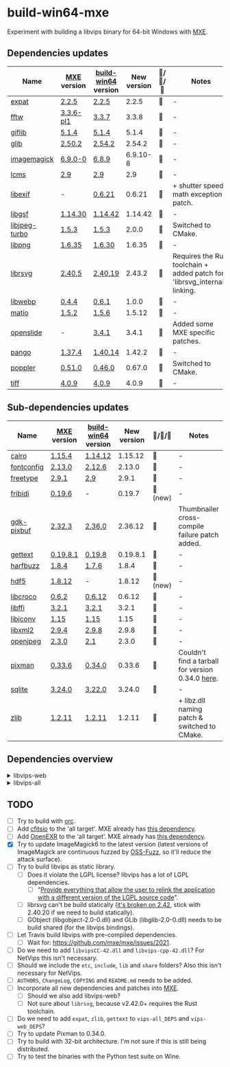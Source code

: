 # build-win64-mxe

Experiment with building a libvips binary for 64-bit Windows with [MXE](https://github.com/mxe/mxe).

## Dependencies updates
| Name | [MXE](https://github.com/mxe/mxe) version | [build-win64](https://github.com/jcupitt/build-win64) version | New version | &#x1F53A;/&#x1F537;/&#x1F53B; | Notes
| --- | --- | --- | --- | --- | --- |
| [expat](https://github.com/libexpat/libexpat) | [2.2.5](https://github.com/mxe/mxe/blob/5d4c388be33414e7a802c4959d3d22f759840587/src/expat.mk#L7) | [2.2.5](https://github.com/jcupitt/build-win64/blob/c5d82ef4d6caf9f58956ba9d666d42805454d67e/8.6/vips.modules#L261) | 2.2.5 | &#x1F537; | -
| [fftw](https://github.com/FFTW/fftw3) | [3.3.6-pl1](https://github.com/mxe/mxe/blob/5d4c388be33414e7a802c4959d3d22f759840587/src/fftw.mk#L6) | [3.3.7](https://github.com/jcupitt/build-win64/blob/c5d82ef4d6caf9f58956ba9d666d42805454d67e/8.6/vips.modules#L481) | 3.3.8 | &#x1F53A; | -
| [giflib](https://sourceforge.net/projects/giflib/) | [5.1.4](https://github.com/mxe/mxe/blob/5d4c388be33414e7a802c4959d3d22f759840587/src/giflib.mk#L6) | [5.1.4](https://github.com/jcupitt/build-win64/blob/c5d82ef4d6caf9f58956ba9d666d42805454d67e/8.6/vips.modules#L387) | 5.1.4 | &#x1F537; | -
| [glib](https://github.com/GNOME/glib) | [2.50.2](https://github.com/mxe/mxe/blob/5d4c388be33414e7a802c4959d3d22f759840587/src/glib.mk#L7) | [2.54.2](https://github.com/jcupitt/build-win64/blob/c5d82ef4d6caf9f58956ba9d666d42805454d67e/8.6/vips.modules#L760) | 2.54.2 | &#x1F537; | -
| [imagemagick](https://github.com/ImageMagick/ImageMagick6) | [6.9.0-0](https://github.com/mxe/mxe/blob/5d4c388be33414e7a802c4959d3d22f759840587/src/imagemagick.mk#L7) | [6.8.9](https://github.com/jcupitt/build-win64/blob/c5d82ef4d6caf9f58956ba9d666d42805454d67e/8.6/vips.modules#L663) | 6.9.10-8 | &#x1F53A; | -
| [lcms](https://github.com/mm2/Little-CMS) | [2.9](https://github.com/mxe/mxe/blob/5d4c388be33414e7a802c4959d3d22f759840587/src/lcms.mk#L6) | [2.9](https://github.com/jcupitt/build-win64/blob/c5d82ef4d6caf9f58956ba9d666d42805454d67e/8.6/vips.modules#L494) | 2.9 | &#x1F537; | -
| [libexif](https://github.com/libexif/libexif) | - | [0.6.21](https://github.com/jcupitt/build-win64/blob/c5d82ef4d6caf9f58956ba9d666d42805454d67e/8.6/vips.modules#L601) | 0.6.21 | &#x1F537; | + shutter speed math exception patch.
| [libgsf](https://github.com/GNOME/libgsf) | [1.14.30](https://github.com/mxe/mxe/blob/5d4c388be33414e7a802c4959d3d22f759840587/src/libgsf.mk#L6) | [1.14.42](https://github.com/jcupitt/build-win64/blob/c5d82ef4d6caf9f58956ba9d666d42805454d67e/8.6/vips.modules#L865) | 1.14.42 | &#x1F537; | -
| [libjpeg-turbo](https://github.com/libjpeg-turbo/libjpeg-turbo) | [1.5.3](https://github.com/mxe/mxe/blob/510e097797568d45483c290bf9ec7daec2bc7367/src/libjpeg-turbo.mk#L6) | [1.5.3](https://github.com/jcupitt/build-win64/blob/c5d82ef4d6caf9f58956ba9d666d42805454d67e/8.6/vips.modules#L580) | 2.0.0 | &#x1F53A; | Switched to CMake.
| [libpng](https://github.com/glennrp/libpng) | [1.6.35](https://github.com/mxe/mxe/blob/510e097797568d45483c290bf9ec7daec2bc7367/src/libpng.mk#L6) | [1.6.30](https://github.com/jcupitt/build-win64/blob/c5d82ef4d6caf9f58956ba9d666d42805454d67e/8.6/vips.modules#L368) | 1.6.35 | &#x1F53A; | -
| [librsvg](https://github.com/GNOME/librsvg) | [2.40.5](https://github.com/mxe/mxe/blob/5d4c388be33414e7a802c4959d3d22f759840587/src/librsvg.mk#L6) | [2.40.19](https://github.com/jcupitt/build-win64/blob/c5d82ef4d6caf9f58956ba9d666d42805454d67e/8.6/vips.modules#L420) | 2.43.2 | &#x1F53A; | Requires the Rust toolchain + added patch for 'librsvg_internals' linking.
| [libwebp](https://github.com/webmproject/libwebp) | [0.4.4](https://github.com/mxe/mxe/blob/5d4c388be33414e7a802c4959d3d22f759840587/src/libwebp.mk#L6) | [0.6.1](https://github.com/jcupitt/build-win64/blob/c5d82ef4d6caf9f58956ba9d666d42805454d67e/8.6/vips.modules#L720) | 1.0.0 | &#x1F53A; | -
| [matio](https://github.com/tbeu/matio) | [1.5.2](https://github.com/mxe/mxe/blob/5d4c388be33414e7a802c4959d3d22f759840587/src/matio.mk#L6) | [1.5.6](https://github.com/jcupitt/build-win64/blob/c5d82ef4d6caf9f58956ba9d666d42805454d67e/8.6/vips.modules#L940) | 1.5.12 | &#x1F53A; | -
| [openslide](https://github.com/openslide/openslide) | - | [3.4.1](https://github.com/jcupitt/build-win64/blob/c5d82ef4d6caf9f58956ba9d666d42805454d67e/8.6/vips.modules#L552) | 3.4.1 | &#x1F537; | Added some MXE specific patches.
| [pango](https://www.pango.org/) | [1.37.4](https://github.com/mxe/mxe/blob/510e097797568d45483c290bf9ec7daec2bc7367/src/pango.mk#L7) | [1.40.14](https://github.com/jcupitt/build-win64/blob/c5d82ef4d6caf9f58956ba9d666d42805454d67e/8.6/vips.modules#L821) | 1.42.2 | &#x1F53A; | -
| [poppler](https://poppler.freedesktop.org/) | [0.51.0](https://github.com/mxe/mxe/blob/5d4c388be33414e7a802c4959d3d22f759840587/src/poppler.mk#L6) | [0.46.0](https://github.com/jcupitt/build-win64/blob/c5d82ef4d6caf9f58956ba9d666d42805454d67e/8.6/vips.modules#L462) | 0.67.0 | &#x1F53A; | Switched to CMake.
| [tiff](http://www.simplesystems.org/libtiff/) | [4.0.9](https://github.com/mxe/mxe/blob/510e097797568d45483c290bf9ec7daec2bc7367/src/tiff.mk#L7) | [4.0.9](https://github.com/jcupitt/build-win64/blob/c5d82ef4d6caf9f58956ba9d666d42805454d67e/8.6/vips.modules#L627) | 4.0.9 | &#x1F537; | -

## Sub-dependencies updates
| Name | [MXE](https://github.com/mxe/mxe) version | [build-win64](https://github.com/jcupitt/build-win64) version | New version | &#x1F53A;/&#x1F537;/&#x1F53B; | Notes
| --- | --- | --- | --- | --- | --- |
| [cairo](https://cairographics.org/) | [1.15.4](https://github.com/mxe/mxe/blob/5d4c388be33414e7a802c4959d3d22f759840587/src/cairo.mk#L6) | [1.14.12](https://github.com/jcupitt/build-win64/blob/c5d82ef4d6caf9f58956ba9d666d42805454d67e/8.6/vips.modules#L799) | 1.15.12 | &#x1F53A; | -
| [fontconfig](https://www.fontconfig.org/) | [2.13.0](https://github.com/mxe/mxe/blob/510e097797568d45483c290bf9ec7daec2bc7367/src/fontconfig.mk#L6) | [2.12.6](https://github.com/jcupitt/build-win64/blob/c5d82ef4d6caf9f58956ba9d666d42805454d67e/8.6/vips.modules#L329) | 2.13.0 | &#x1F53A; | -
| [freetype](https://www.freetype.org/) | [2.9.1](https://github.com/mxe/mxe/blob/510e097797568d45483c290bf9ec7daec2bc7367/src/freetype.mk#L6) | [2.9](https://github.com/jcupitt/build-win64/blob/c5d82ef4d6caf9f58956ba9d666d42805454d67e/8.6/vips.modules#L276) | 2.9.1 | &#x1F53A; | -
| [fribidi](https://github.com/fribidi/fribidi) | [0.19.6](https://github.com/mxe/mxe/blob/5d4c388be33414e7a802c4959d3d22f759840587/src/fribidi.mk#L7) | - | 0.19.7 | &#x1F53A; (new) | -
| [gdk-pixbuf](https://github.com/GNOME/gdk-pixbuf) | [2.32.3](https://github.com/mxe/mxe/blob/5d4c388be33414e7a802c4959d3d22f759840587/src/gdk-pixbuf.mk#L7) | [2.36.0](https://github.com/jcupitt/build-win64/blob/c5d82ef4d6caf9f58956ba9d666d42805454d67e/8.6/vips.modules#L847) | 2.36.12 | &#x1F53A; | Thumbnailer cross-compile failure patch added.
| [gettext](https://www.gnu.org/software/gettext/) | [0.19.8.1](https://github.com/mxe/mxe/blob/510e097797568d45483c290bf9ec7daec2bc7367/src/gettext.mk#L6) | [0.19.8](https://github.com/jcupitt/build-win64/blob/c5d82ef4d6caf9f58956ba9d666d42805454d67e/8.6/vips.modules#L248) | 0.19.8.1 | &#x1F53A; | -
| [harfbuzz](https://github.com/harfbuzz/harfbuzz) | [1.8.4](https://github.com/mxe/mxe/blob/510e097797568d45483c290bf9ec7daec2bc7367/src/harfbuzz.mk#L7) | [1.7.6](https://github.com/jcupitt/build-win64/blob/c5d82ef4d6caf9f58956ba9d666d42805454d67e/8.6/vips.modules#L295) | 1.8.4 | &#x1F53A; | -
| [hdf5](https://www.hdfgroup.org/solutions/hdf5/) | [1.8.12](https://github.com/mxe/mxe/blob/5d4c388be33414e7a802c4959d3d22f759840587/src/hdf5.mk#L7) | - | 1.8.12 | &#x1F53A; (new) | -
| [libcroco](https://github.com/GNOME/libcroco) | [0.6.2](https://github.com/mxe/mxe/blob/5d4c388be33414e7a802c4959d3d22f759840587/src/libcroco.mk#L7) | [0.6.12](https://github.com/jcupitt/build-win64/blob/c5d82ef4d6caf9f58956ba9d666d42805454d67e/8.6/vips.modules#L400) | 0.6.12 | &#x1F537; | -
| [libffi](https://sourceware.org/libffi/) | [3.2.1](https://github.com/mxe/mxe/blob/5d4c388be33414e7a802c4959d3d22f759840587/src/libffi.mk#L6) | [3.2.1](https://github.com/jcupitt/build-win64/blob/c5d82ef4d6caf9f58956ba9d666d42805454d67e/8.6/vips.modules#L736) | 3.2.1 | &#x1F537; | -
| [libiconv](https://www.gnu.org/software/libiconv/) | [1.15](https://github.com/mxe/mxe/blob/5d4c388be33414e7a802c4959d3d22f759840587/src/libiconv.mk#L6) | [1.15](https://github.com/jcupitt/build-win64/blob/c5d82ef4d6caf9f58956ba9d666d42805454d67e/8.6/vips.modules#L237) | 1.15 | &#x1F537; | -
| [libxml2](https://github.com/GNOME/libxml2) | [2.9.4](https://github.com/mxe/mxe/blob/5d4c388be33414e7a802c4959d3d22f759840587/src/libxml2.mk#L6) | [2.9.8](https://github.com/jcupitt/build-win64/blob/c5d82ef4d6caf9f58956ba9d666d42805454d67e/8.6/vips.modules#L350) | 2.9.8 | &#x1F537; | -
| [openjpeg](http://www.openjpeg.org/) | [2.3.0](https://github.com/mxe/mxe/blob/510e097797568d45483c290bf9ec7daec2bc7367/src/openjpeg.mk#L8) | [2.1](https://github.com/jcupitt/build-win64/blob/c5d82ef4d6caf9f58956ba9d666d42805454d67e/8.6/vips.modules#L520) | 2.3.0 | &#x1F53A; | -
| [pixman](http://www.pixman.org/) | [0.33.6](https://github.com/mxe/mxe/blob/5d4c388be33414e7a802c4959d3d22f759840587/src/pixman.mk#L6) | [0.34.0](https://github.com/jcupitt/build-win64/blob/c5d82ef4d6caf9f58956ba9d666d42805454d67e/8.6/vips.modules#L776) | 0.33.6 | &#x1F53B; | Couldn't find a tarball for version 0.34.0 [here](https://cairographics.org/snapshots/).
| [sqlite](https://www.sqlite.org/) | [3.24.0](https://github.com/mxe/mxe/blob/d6abd58b848ea228f10a994f7d5847d0c3fe83b6/src/sqlite.mk#L7) | [3.22.0](https://github.com/jcupitt/build-win64/blob/c5d82ef4d6caf9f58956ba9d666d42805454d67e/8.6/vips.modules#L538) | 3.24.0 | &#x1F53A; | -
| [zlib](https://zlib.net/) | [1.2.11](https://github.com/mxe/mxe/blob/5d4c388be33414e7a802c4959d3d22f759840587/src/zlib.mk#L6) | [1.2.11](https://github.com/jcupitt/build-win64/blob/c5d82ef4d6caf9f58956ba9d666d42805454d67e/8.6/vips.modules#L225) | 1.2.11 | &#x1F537; | + libz.dll naming patch & switched to CMake.

## Dependencies overview
<details>
 <summary>libvips-web</summary>

```
libvips-42.dll
└───libcairo-2.dll
│   └───libgcc_s_seh-1.dll
│   └───libfontconfig-1.dll
│   │   └───libgcc_s_seh-1.dll
│   │   └───libexpat-1.dll
│   │   └───libfreetype-6.dll
│   │   └───libpng16-16.dll
│   │   └───libz1.dll
│   └───libfreetype-6.dll
│   │   └───libharfbuzz-0.dll  
│   │   └───libpng16-16.dll
│   │   └───libz1.dll
│   └───libpixman-1-0.dll
│   │   └───libgcc_s_seh-1.dll
│   └───libpng16-16.dll
│   │   └───libz1.dll
│   └───libz1.dll
└───libexif-12.dll
│   └───libintl-8.dll
│       └───libiconv-2.dll
└───libexpat-1.dll
└───libfftw3-3.dll
└───libgif-7.dll
└───libglib-2.0-0.dll
│   └───libintl-8.dll
│       └───libiconv-2.dll
└───libgmodule-2.0-0.dll
│   └───libglib-2.0-0.dll
│       └───libintl-8.dll
└───libgobject-2.0-0.dll
│   └───libglib-2.0-0.dll
│   │   └───libintl-8.dll
│   └───libffi-6.dll
└───libgsf-1-114.dll
│   └───libgio-2.0-0.dll
│   │   └───libglib-2.0-0.dll
│   │   └───libgmodule-2.0-0.dll
│   │   └───libgobject-2.0-0.dll
│   │   └───libz1.dll
│   └───libglib-2.0-0.dll
│   │   └───libintl-8.dll
│   └───libgobject-2.0-0.dll
│   │   └───libglib-2.0-0.dll
│   │   └───libffi-6.dll
│   └───libintl-8.dll
│   │   └───libiconv-2.dll
│   └───libxml2-2.dll
│   │   └───libz1.dll
│   │   └───libiconv-2.dll
│   └───libz1.dll
└───libintl-8.dll
│   └───libiconv-2.dll
└───libjpeg-62.dll
└───liblcms2-2.dll
└───libpango-1.0-0.dll
│   └───libfribidi-0.dll
│   │   └───libglib-2.0-0.dll
│   └───libglib-2.0-0.dll
│   │   └───libintl-8.dll
│   └───libgobject-2.0-0.dll
│       └───libglib-2.0-0.dll
│       └───libffi-6.dll
└───libpangoft2-1.0-0.dll
│   └───libpango-1.0-0.dll
│   │   └───libfribidi-0.dll
│   │   └───libglib-2.0-0.dll
│   │   └───libgobject-2.0-0.dll
│   └───libfontconfig-1.dll
│   │   └───libgcc_s_seh-1.dll
│   │   └───libexpat-1.dll
│   │   └───libfreetype-6.dll
│   │   └───libpng16-16.dll
│   │   └───libz1.dll
│   └───libfreetype-6.dll
│   │   └───libharfbuzz-0.dll  
│   │   └───libpng16-16.dll
│   │   └───libz1.dll
│   └───libglib-2.0-0.dll
│   │   └───libintl-8.dll
│   └───libgobject-2.0-0.dll
│   │   └───libglib-2.0-0.dll
│   │   └───libffi-6.dll
│   └───libharfbuzz-0.dll 
│       └───libgcc_s_seh-1.dll
│       └───libfreetype-6.dll
│       └───libglib-2.0-0.dll
└───libpng16-16.dll
│   └───libz1.dll
└───librsvg-2-2.dll
│   └───libcairo-2.dll
│   │   └───libgcc_s_seh-1.dll
│   │   └───libfontconfig-1.dll
│   │   └───libfreetype-6.dll
│   │   └───libpixman-1-0.dll
│   │   └───libpng16-16.dll
│   │   └───libz1.dll
│   └───libcroco-0.6-3.dll
│   │   └───libglib-2.0-0.dll
│   │   └───libxml2-2.dll
│   └───libfontconfig-1.dll
│   │   └───libgcc_s_seh-1.dll
│   │   └───libexpat-1.dll
│   │   └───libfreetype-6.dll
│   │   └───libpng16-16.dll
│   │   └───libz1.dll
│   └───libgdk_pixbuf-2.0-0.dll
│   │   └───libgio-2.0-0.dll
│   │   └───libglib-2.0-0.dll
│   │   └───libgobject-2.0-0.dll
│   │   └───libintl-8.dll
│   │   └───libjpeg-62.dll
│   │   └───libpng16-16.dll
│   │   └───libtiff-5.dll
│   └───libgio-2.0-0.dll
│   │   └───libglib-2.0-0.dll
│   │   └───libgmodule-2.0-0.dll
│   │   └───libgobject-2.0-0.dll
│   │   └───libz1.dll
│   └───libglib-2.0-0.dll
│   │   └───libintl-8.dll
│   └───libgobject-2.0-0.dll
│   │   └───libglib-2.0-0.dll
│   │   └───libffi-6.dll
│   └───libpango-1.0-0.dll
│   │   └───libfribidi-0.dll
│   │   └───libglib-2.0-0.dll
│   │   └───libgobject-2.0-0.dll
│   └───libpangocairo-1.0-0.dll
│   │   └───libpango-1.0-0.dll
│   │   └───libpangoft2-1.0-0.dll
│   │   └───libpangowin32-1.0-0.dll
│   │   └───libcairo-2.dll
│   │   └───libfontconfig-1.dll
│   │   └───libfreetype-6.dll
│   │   └───libglib-2.0-0.dll
│   │   └───libgobject-2.0-0.dll
│   └───libpangoft2-1.0-0.dll
│   │   └───libpango-1.0-0.dll
│   │   └───libfontconfig-1.dll
│   │   └───libfreetype-6.dll
│   │   └───libglib-2.0-0.dll
│   │   └───libgobject-2.0-0.dll
│   │   └───libharfbuzz-0.dll 
│   └───libxml2-2.dll
│       └───libz1.dll
│       └───libiconv-2.dll
└───libtiff-5.dll
│   └───libz1.dll
│   └───libjpeg-62.dll
└───libwebp-7.dll
└───libwebpmux-3.dll
│   └───libwebp-7.dll
└───libz1.dll
```
</details>

<details>
 <summary>libvips-all</summary>
Same as libvips-web + these extra dependencies:

```
libvips-42.dll
└───libMagickCore-6.Q16-6.dll
│   └───libcairo-2.dll
│   │   └───libgcc_s_seh-1.dll
│   │   └───libfontconfig-1.dll
│   │   └───libfreetype-6.dll
│   │   └───libpixman-1-0.dll
│   │   └───libpng16-16.dll
│   │   └───libz1.dll
│   └───libfftw3-3.dll
│   └───libfontconfig-1.dll
│   │   └───libgcc_s_seh-1.dll
│   │   └───libexpat-1.dll
│   │   └───libfreetype-6.dll
│   │   └───libpng16-16.dll
│   │   └───libz1.dll
│   └───libgobject-2.0-0.dll
│   │   └───libglib-2.0-0.dll
│   │   └───libffi-6.dll
│   └───libjpeg-62.dll
│   └───liblcms2-2.dll
│   └───libopenjp2.dll
│   └───libpango-1.0-0.dll
│   │   └───libfribidi-0.dll
│   │   └───libglib-2.0-0.dll
│   │   └───libgobject-2.0-0.dll
│   └───libpangocairo-1.0-0.dll
│   │   └───libpango-1.0-0.dll
│   │   └───libpangoft2-1.0-0.dll
│   │   └───libpangowin32-1.0-0.dll
│   │   └───libcairo-2.dll
│   │   └───libfontconfig-1.dll
│   │   └───libfreetype-6.dll
│   │   └───libglib-2.0-0.dll
│   │   └───libgobject-2.0-0.dll
│   └───libpng16-16.dll
│   └───libtiff-5.dll
│   │   └───libz1.dll
│   │   └───libjpeg-62.dll
│   └───libwebp-7.dll
│   └───libwebpmux-3.dll
│   │   └───libwebp-7.dll
│   └───libxml2-2.dll
│   │   └───libz1.dll
│   │   └───libiconv-2.dll
│   └───libz1.dll
└───libmatio-4.dll
│   └───libz1.dll
│   └───libhdf5-8.dll
│       └───libz1.dll
└───libopenslide-0.dll
│   └───libcairo-2.dll
│   │   └───libgcc_s_seh-1.dll
│   │   └───libfontconfig-1.dll
│   │   └───libfreetype-6.dll
│   │   └───libpixman-1-0.dll
│   │   └───libpng16-16.dll
│   │   └───libz1.dll
│   └───libgdk_pixbuf-2.0-0.dll
│   │   └───libgio-2.0-0.dll
│   │   └───libglib-2.0-0.dll
│   │   └───libgobject-2.0-0.dll
│   │   └───libintl-8.dll
│   │   └───libjpeg-62.dll
│   │   └───libpng16-16.dll
│   │   └───libtiff-5.dll
│   └───libgio-2.0-0.dll
│   │   └───libglib-2.0-0.dll
│   │   └───libgmodule-2.0-0.dll
│   │   └───libgobject-2.0-0.dll
│   │   └───libz1.dll
│   └───libglib-2.0-0.dll
│   │   └───libintl-8.dll
│   └───libgobject-2.0-0.dll
│   │   └───libglib-2.0-0.dll
│   │   └───libffi-6.dll
│   └───libjpeg-62.dll
│   └───libopenjp2.dll
│   └───libpng16-16.dll
│   │   └───libz1.dll
│   └───libsqlite3-0.dll
│   └───libtiff-5.dll
│   │   └───libz1.dll
│   │   └───libjpeg-62.dll
│   └───libxml2-2.dll
│   │   └───libz1.dll
│   │   └───libiconv-2.dll
│   └───libz1.dll
└───libpoppler-glib-8.dll
    └───libpoppler-78.dll
    │   └───libstdc++-6.dll
    │   └───liblcms2-2.dll
    │   └───libopenjp2.dll
    │   └───libjpeg-62.dll
    │   └───libpng16-16.dll
    │   └───libtiff-5.dll
    │   └───libz1.dll
    └───libstdc++-6.dll
    └───libcairo-2.dll
    │   └───libgcc_s_seh-1.dll
    │   └───libfontconfig-1.dll
    │   └───libfreetype-6.dll
    │   └───libpixman-1-0.dll
    │   └───libpng16-16.dll
    │   └───libz1.dll
    └───libfreetype-6.dll
    │   └───libharfbuzz-0.dll  
    │   └───libpng16-16.dll
    │   └───libz1.dll
    └───libgio-2.0-0.dll
    │   └───libglib-2.0-0.dll
    │   └───libgmodule-2.0-0.dll
    │   └───libgobject-2.0-0.dll
    │   └───libz1.dll
    └───libglib-2.0-0.dll
    │   └───libintl-8.dll
    └───libgobject-2.0-0.dll
        └───libglib-2.0-0.dll
        └───libffi-6.dll
```
</details>

## TODO
- [ ] Try to build with [orc](https://github.com/GStreamer/orc).
- [ ] Add [cfitsio](https://heasarc.gsfc.nasa.gov/fitsio/) to the 'all target'. MXE already has [this dependency](https://github.com/mxe/mxe/blob/master/src/cfitsio.mk).
- [ ] Add [OpenEXR](https://github.com/openexr/openexr) to the 'all target'. MXE already has [this dependency](https://github.com/mxe/mxe/blob/master/src/openexr.mk).
- [X] Try to update ImageMagick6 to the latest version (latest versions of ImageMagick are continuous fuzzed by [OSS-Fuzz](https://github.com/google/oss-fuzz), so it'll reduce the attack surface).
- [ ] Try to build libvips as static library.
  - [ ] Does it violate the LGPL license? libvips has a lot of LGPL dependencies.
    - [ ] "[Provide everything that allow the user to relink the application with a different version of the LGPL source code](https://www.gnu.org/licenses/gpl-faq.html#LGPLStaticVsDynamic)".
  - [ ] librsvg can't be build statically ([it's broken on 2.42](https://gitlab.gnome.org/GNOME/librsvg/issues/159), stick with 2.40.20 if we need to build statically).
  - [ ] GObject (libgobject-2.0-0.dll) and GLib (libglib-2.0-0.dll) needs to be build shared (for the libvips bindings).
- [ ] Let Travis build libvips with pre-compiled dependencies.
  - [ ] Wait for: https://github.com/mxe/mxe/issues/2021.
- [ ] Do we need to add `libvipsCC-42.dll` and `libvips-cpp-42.dll`? For NetVips this isn't necessary.
- [ ] Should we include the `etc`, `include`, `lib` and `share` folders? Also this isn't necessary for NetVips.
- [ ] `AUTHORS`, `ChangeLog`, `COPYING` and `README.md` needs to be added.
- [ ] Incorporate all new dependencies and patches into [MXE](https://github.com/mxe/mxe).
  - [ ] Should we also add libvips-web?
  - [ ] Not sure about `librsvg`, because v2.42.0+ requires the Rust toolchain.
- [ ] Do we need to add `expat`, `zlib`, `gettext` to `vips-all_DEPS` and `vips-web_DEPS`?
- [ ] Try to update Pixman to 0.34.0.
- [ ] Try to build with 32-bit architecture. I'm not sure if this is still being distributed.
- [ ] Try to test the binaries with the Python test suite on Wine.
